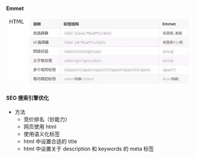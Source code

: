 #### Emmet

![](assets/Pasted%20image%2020240711175921.png)

#### SEO 搜索引擎优化

- 方法
	- 竞价排名（钞能力）
	- 网页使用 html
	- 使用语义化标签
	- html 中设置合适的 title
	- html 中设置关于 description 和 keywords 的 meta 标签
